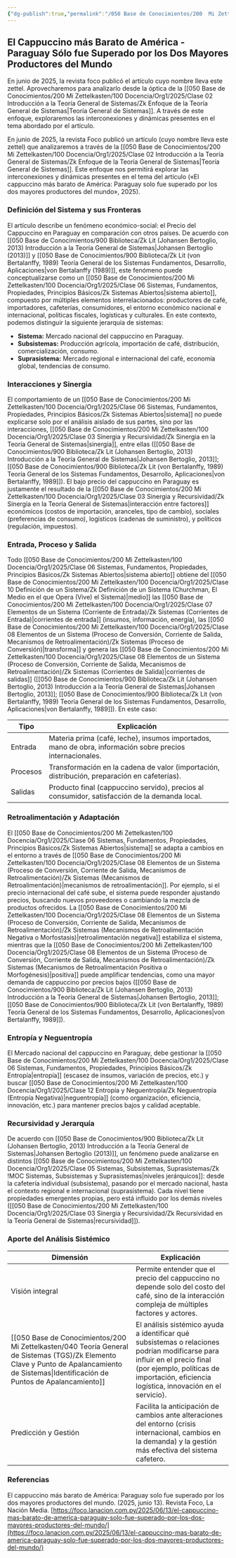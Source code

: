 ```yaml
---
{"dg-publish":true,"permalink":"/050 Base de Conocimientos/200  Mi Zettelkasten/040 Teoría General de Sistemas (TGS)/Zk El Cappuccino más Barato de América - Paraguay Sólo fue Superado por los Dos Mayores Productores del Mundo/","tags":["digitalGarden"]}
---
```


## El Cappuccino más Barato de América - Paraguay Sólo fue Superado por los Dos Mayores Productores del Mundo

En junio de 2025, la revista foco publicó el artículo cuyo nombre lleva este zettel. Aprovecharemos para analizarlo desde la óptica de la [[050 Base de Conocimientos/200  Mi Zettelkasten/100 Docencia/Org1/2025/Clase 02 Introducción a la Teoría General de Sistemas/Zk Enfoque de la Teoría General de Sistemas\|Teoría General de Sistemas]]. A través de este enfoque, exploraremos las interconexiones y dinámicas presentes en el tema abordado por el artículo.

En junio de 2025, la revista Foco publicó un artículo (cuyo nombre lleva este zettel) que analizaremos a través de la [[050 Base de Conocimientos/200  Mi Zettelkasten/100 Docencia/Org1/2025/Clase 02 Introducción a la Teoría General de Sistemas/Zk Enfoque de la Teoría General de Sistemas\|Teoría General de Sistemas]]. Este enfoque nos permitirá explorar las interconexiones y dinámicas presentes en el tema del artículo («El cappuccino más barato de América: Paraguay solo fue superado por los dos mayores productores del mundo», 2025).

### Definición del Sistema y sus Fronteras

El artículo describe un fenómeno económico-social: el Precio del Cappuccino en Paraguay en comparación con otros países. De acuerdo con [[050 Base de Conocimientos/900 Biblioteca/Zk Lit (Johansen Bertoglio, 2013) Introducción a la Teoría General de Sistemas\|Johansen Bertoglio (2013)]] y [[050 Base de Conocimientos/900 Biblioteca/Zk Lit (von Bertalanffy, 1989) Teoría General de los Sistemas Fundamentos, Desarrollo, Aplicaciones\|von Bertalanffy (1989)]], este fenómeno puede conceptualizarse como un [[050 Base de Conocimientos/200  Mi Zettelkasten/100 Docencia/Org1/2025/Clase 06 Sistemas, Fundamentos, Propiedades, Principios Básicos/Zk Sistemas Abiertos\|sistema abierto]], compuesto por múltiples elementos interrelacionados: productores de café, importadores, cafeterías, consumidores, el entorno económico nacional e internacional, políticas fiscales, logísticas y culturales. En este contexto, podemos distinguir la siguiente jerarquía de sistemas:

- **Sistema:** Mercado nacional del cappuccino en Paraguay.
- **Subsistemas:** Producción agrícola, importación de café, distribución, comercialización, consumo.
- **Suprasistema:** Mercado regional e internacional del café, economía global, tendencias de consumo.

### Interacciones y Sinergia

El comportamiento de un [[050 Base de Conocimientos/200  Mi Zettelkasten/100 Docencia/Org1/2025/Clase 06 Sistemas, Fundamentos, Propiedades, Principios Básicos/Zk Sistemas Abiertos\|sistema]] no puede explicarse solo por el análisis aislado de sus partes, sino por las interacciones, [[050 Base de Conocimientos/200  Mi Zettelkasten/100 Docencia/Org1/2025/Clase 03 Sinergia y Recursividad/Zk Sinergia en la Teoría General de Sistemas\|sinergia]], entre ellas ([[050 Base de Conocimientos/900 Biblioteca/Zk Lit (Johansen Bertoglio, 2013) Introducción a la Teoría General de Sistemas\|Johansen Bertoglio, 2013]]; [[050 Base de Conocimientos/900 Biblioteca/Zk Lit (von Bertalanffy, 1989) Teoría General de los Sistemas Fundamentos, Desarrollo, Aplicaciones\|von Bertalanffy, 1989]]). El bajo precio del cappuccino en Paraguay es justamente el resultado de la [[050 Base de Conocimientos/200  Mi Zettelkasten/100 Docencia/Org1/2025/Clase 03 Sinergia y Recursividad/Zk Sinergia en la Teoría General de Sistemas\|interacción entre factores]] económicos (costos de importación, aranceles, tipo de cambio), sociales (preferencias de consumo), logísticos (cadenas de suministro), y políticos (regulación, impuestos).

### Entrada, Proceso y Salida

Todo [[050 Base de Conocimientos/200  Mi Zettelkasten/100 Docencia/Org1/2025/Clase 06 Sistemas, Fundamentos, Propiedades, Principios Básicos/Zk Sistemas Abiertos\|sistema abierto]] obtiene del [[050 Base de Conocimientos/200  Mi Zettelkasten/100 Docencia/Org1/2025/Clase 10 Definición de un Sistema/Zk Definición de un Sistema (Churchman, El Medio en el que Opera (Vive) el Sistema)\|medio]] las [[050 Base de Conocimientos/200  Mi Zettelkasten/100 Docencia/Org1/2025/Clase 07 Elementos de un Sistema (Corriente de Entrada)/Zk Sistemas (Corrientes de Entrada)\|corrientes de entrada]] (insumos, información, energía), las [[050 Base de Conocimientos/200  Mi Zettelkasten/100 Docencia/Org1/2025/Clase 08 Elementos de un Sistema (Proceso de Conversión, Corriente de Salida, Mecanismos de Retroalimentación)/Zk Sistemas (Proceso de Conversión)\|transforma]] y genera las [[050 Base de Conocimientos/200  Mi Zettelkasten/100 Docencia/Org1/2025/Clase 08 Elementos de un Sistema (Proceso de Conversión, Corriente de Salida, Mecanismos de Retroalimentación)/Zk Sistemas (Corrientes de Salida)\|corrientes de salidas]] ([[050 Base de Conocimientos/900 Biblioteca/Zk Lit (Johansen Bertoglio, 2013) Introducción a la Teoría General de Sistemas\|Johansen Bertoglio, 2013]]; [[050 Base de Conocimientos/900 Biblioteca/Zk Lit (von Bertalanffy, 1989) Teoría General de los Sistemas Fundamentos, Desarrollo, Aplicaciones\|von Bertalanffy, 1989]]). En este caso:

| Tipo     | Explicación                                                                                               |
| -------- | --------------------------------------------------------------------------------------------------------- |
| Entrada  | Materia prima (café, leche), insumos importados, mano de obra, información sobre precios internacionales. |
| Procesos | Transformación en la cadena de valor (importación, distribución, preparación en cafeterías).              |
| Salidas  | Producto final (cappuccino servido), precios al consumidor, satisfacción de la demanda local.             |

### Retroalimentación y Adaptación

El [[050 Base de Conocimientos/200  Mi Zettelkasten/100 Docencia/Org1/2025/Clase 06 Sistemas, Fundamentos, Propiedades, Principios Básicos/Zk Sistemas Abiertos\|sistema]] se adapta a cambios en el entorno a través de [[050 Base de Conocimientos/200  Mi Zettelkasten/100 Docencia/Org1/2025/Clase 08 Elementos de un Sistema (Proceso de Conversión, Corriente de Salida, Mecanismos de Retroalimentación)/Zk Sistemas (Mecanismos de Retroalimentación)\|mecanismos de retroalimentación]]. Por ejemplo, si el precio internacional del café sube, el sistema puede responder ajustando precios, buscando nuevos proveedores o cambiando la mezcla de productos ofrecidos. La [[050 Base de Conocimientos/200  Mi Zettelkasten/100 Docencia/Org1/2025/Clase 08 Elementos de un Sistema (Proceso de Conversión, Corriente de Salida, Mecanismos de Retroalimentación)/Zk Sistemas (Mecanismos de Retroalimentación Negativa o Morfostasis)\|retroalimentación negativa]] estabiliza el sistema, mientras que la [[050 Base de Conocimientos/200  Mi Zettelkasten/100 Docencia/Org1/2025/Clase 08 Elementos de un Sistema (Proceso de Conversión, Corriente de Salida, Mecanismos de Retroalimentación)/Zk Sistemas (Mecanismos de Retroalimentación Positiva o Morfogénesis)\|positiva]] puede amplificar tendencias, como una mayor demanda de cappuccino por precios bajos ([[050 Base de Conocimientos/900 Biblioteca/Zk Lit (Johansen Bertoglio, 2013) Introducción a la Teoría General de Sistemas\|Johansen Bertoglio, 2013]]; [[050 Base de Conocimientos/900 Biblioteca/Zk Lit (von Bertalanffy, 1989) Teoría General de los Sistemas Fundamentos, Desarrollo, Aplicaciones\|von Bertalanffy, 1989]]).

### Entropía y Neguentropía

El Mercado nacional del cappuccino en Paraguay, debe gestionar la [[050 Base de Conocimientos/200  Mi Zettelkasten/100 Docencia/Org1/2025/Clase 06 Sistemas, Fundamentos, Propiedades, Principios Básicos/Zk Entropía\|entropía]] (escasez de insumos, variación de precios, etc.) y buscar [[050 Base de Conocimientos/200  Mi Zettelkasten/100 Docencia/Org1/2025/Clase 12 Entropía y Neguentropía/Zk Neguentropía (Entropía Negativa)\|neguentropía]] (como organización, eficiencia, innovación, etc.) para mantener precios bajos y calidad aceptable.

### Recursividad y Jerarquía

De acuerdo con [[050 Base de Conocimientos/900 Biblioteca/Zk Lit (Johansen Bertoglio, 2013) Introducción a la Teoría General de Sistemas\|Johansen Bertoglio (2013)]], un fenómeno puede analizarse en distintos [[050 Base de Conocimientos/200  Mi Zettelkasten/100 Docencia/Org1/2025/Clase 05 Sistemas, Subsistemas, Suprasistemas/Zk !MOC Sistemas, Subsistemas y Suprasistemas\|niveles jerárquicos]]: desde la cafetería individual (subsistema), pasando por el mercado nacional, hasta el contexto regional e internacional (suprasistema). Cada nivel tiene propiedades emergentes propias, pero está influido por los demás niveles ([[050 Base de Conocimientos/200  Mi Zettelkasten/100 Docencia/Org1/2025/Clase 03 Sinergia y Recursividad/Zk Recursividad en la Teoría General de Sistemas\|recursividad]]).

### Aporte del Análisis Sistémico

| Dimensión                                                                                               | Explicación                                                                                                                                                                                                          |
| ------------------------------------------------------------------------------------------------------- | -------------------------------------------------------------------------------------------------------------------------------------------------------------------------------------------------------------------- |
| Visión integral                                                                                         | Permite entender que el precio del cappuccino no depende solo del costo del café, sino de la interacción compleja de múltiples factores y actores.                                                                   |
| [[050 Base de Conocimientos/200  Mi Zettelkasten/040 Teoría General de Sistemas (TGS)/Zk Elemento Clave y Punto de Apalancamiento de Sistemas\|Identificación de Puntos de Apalancamiento]] | El análisis sistémico ayuda a identificar qué subsistemas o relaciones podrían modificarse para influir en el precio final (por ejemplo, políticas de importación, eficiencia logística, innovación en el servicio). |
| Predicción y Gestión                                                                                    | Facilita la anticipación de cambios ante alteraciones del entorno (crisis internacional, cambios en la demanda) y la gestión más efectiva del sistema cafetero.                                                      |

### Referencias

El cappuccino más barato de América: Paraguay solo fue superado por los dos mayores productores del mundo. (2025, junio 13). Revista Foco, La Nación Media. [https://foco.lanacion.com.py/2025/06/13/el-cappuccino-mas-barato-de-america-paraguay-solo-fue-superado-por-los-dos-mayores-productores-del-mundo/](https://foco.lanacion.com.py/2025/06/13/el-cappuccino-mas-barato-de-america-paraguay-solo-fue-superado-por-los-dos-mayores-productores-del-mundo/)
